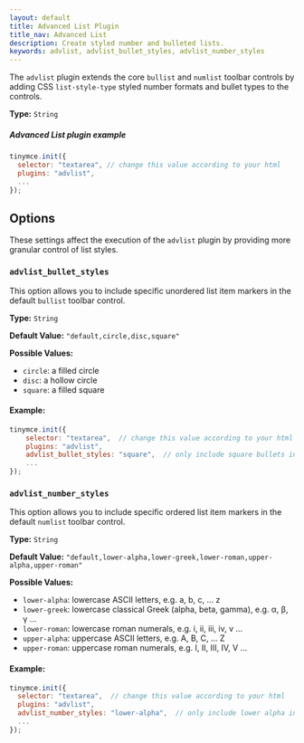 ```yaml
---
layout: default
title: Advanced List Plugin
title_nav: Advanced List
description: Create styled number and bulleted lists.
keywords: advlist, advlist_bullet_styles, advlist_number_styles
---
```


The `advlist` plugin extends the core `bullist` and `numlist` toolbar controls by adding CSS `list-style-type` styled number formats and bullet types to the controls.


**Type:** `String`

##### Advanced List plugin example

```js
tinymce.init({
  selector: "textarea", // change this value according to your html
  plugins: "advlist",
  ...
});
```

## Options

These settings affect the execution of the `advlist` plugin by providing more granular control of list styles.

### `advlist_bullet_styles`

This option allows you to include specific unordered list item markers in the default `bullist` toolbar control.

**Type:** `String`

**Default Value:** `"default,circle,disc,square"`

**Possible Values:**

  * `circle`: a filled circle
  * `disc`: a hollow circle
  * `square`: a filled square

#### Example:

```js
tinymce.init({
    selector: "textarea",  // change this value according to your html
    plugins: "advlist",
    advlist_bullet_styles: "square",  // only include square bullets in list
    ...
});
```

### `advlist_number_styles`

This option allows you to include specific ordered list item markers in the default `numlist` toolbar control.

**Type:** `String`

**Default Value:** `"default,lower-alpha,lower-greek,lower-roman,upper-alpha,upper-roman"`

**Possible Values:**

  * `lower-alpha`: lowercase ASCII letters, e.g. a, b, c, ... z
  * `lower-greek`: lowercase classical Greek (alpha, beta, gamma), e.g. α, β, γ ...
  * `lower-roman`: lowercase roman numerals, e.g. i, ii, iii, iv, v ...
  * `upper-alpha`: uppercase ASCII letters, e.g. A, B, C, ... Z
  * `upper-roman`: uppercase roman numerals, e.g. I, II, III, IV, V ...

#### Example:

```js
tinymce.init({
  selector: "textarea",  // change this value according to your html
  plugins: "advlist",
  advlist_number_styles: "lower-alpha",  // only include lower alpha in list
  ...
});
```
